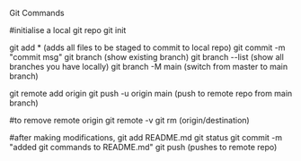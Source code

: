 Git Commands

#initialise a local git repo
git init

git add * (adds all files to be staged to commit to local repo)
git commit -m "commit msg"
git branch (show existing branch)
git branch --list (show all branches you have locally)
git branch -M main (switch from master to main branch)

git remote add origin <url>
git push -u origin main (push to remote repo from main branch)

#to remove remote origin
git remote -v
git rm (origin/destination)

#after making modifications, 
git add README.md
git status
git commit -m "added git commands to README.md"
git push (pushes to remote repo)